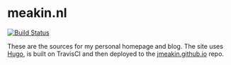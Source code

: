 # meakin.nl

[![Build Status](https://travis-ci.org/jmeakin/meakin.nl.svg?branch=master)](https://travis-ci.org/jmeakin/meakin.nl)

These are the sources for my personal homepage and blog. The site uses [Hugo](https://gohugo.io/), is built on TravisCI and then deployed to the [jmeakin.github.io](https://www.github.com/jmeakin/jmeakin.github.io/) repo.

